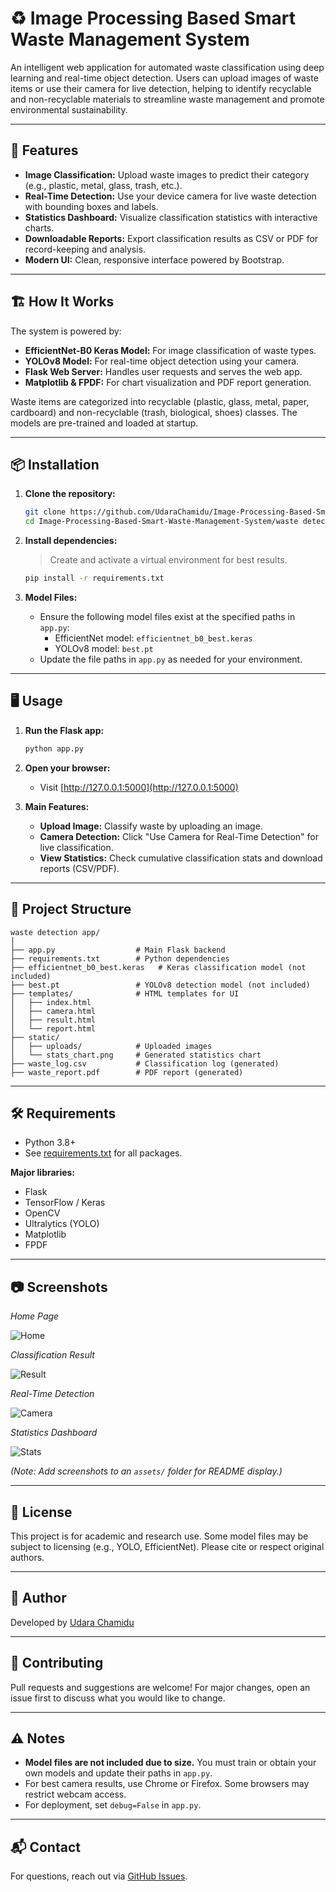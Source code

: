 # ♻️ Image Processing Based Smart Waste Management System

An intelligent web application for automated waste classification using deep learning and real-time object detection. Users can upload images of waste items or use their camera for live detection, helping to identify recyclable and non-recyclable materials to streamline waste management and promote environmental sustainability.

---

## 🚀 Features

- **Image Classification:** Upload waste images to predict their category (e.g., plastic, metal, glass, trash, etc.).
- **Real-Time Detection:** Use your device camera for live waste detection with bounding boxes and labels.
- **Statistics Dashboard:** Visualize classification statistics with interactive charts.
- **Downloadable Reports:** Export classification results as CSV or PDF for record-keeping and analysis.
- **Modern UI:** Clean, responsive interface powered by Bootstrap.

---

## 🏗️ How It Works

The system is powered by:
- **EfficientNet-B0 Keras Model:** For image classification of waste types.
- **YOLOv8 Model:** For real-time object detection using your camera.
- **Flask Web Server:** Handles user requests and serves the web app.
- **Matplotlib & FPDF:** For chart visualization and PDF report generation.

Waste items are categorized into recyclable (plastic, glass, metal, paper, cardboard) and non-recyclable (trash, biological, shoes) classes. The models are pre-trained and loaded at startup.

---

## 📦 Installation

1. **Clone the repository:**
   ```bash
   git clone https://github.com/UdaraChamidu/Image-Processing-Based-Smart-Waste-Management-System.git
   cd Image-Processing-Based-Smart-Waste-Management-System/waste detection app
   ```

2. **Install dependencies:**
   > Create and activate a virtual environment for best results.
   ```bash
   pip install -r requirements.txt
   ```

3. **Model Files:**
   - Ensure the following model files exist at the specified paths in `app.py`:
     - EfficientNet model: `efficientnet_b0_best.keras`
     - YOLOv8 model: `best.pt`
   - Update the file paths in `app.py` as needed for your environment.

---

## 🖥️ Usage

1. **Run the Flask app:**
   ```bash
   python app.py
   ```

2. **Open your browser:**
   - Visit [http://127.0.0.1:5000](http://127.0.0.1:5000)

3. **Main Features:**
   - **Upload Image:** Classify waste by uploading an image.
   - **Camera Detection:** Click "Use Camera for Real-Time Detection" for live classification.
   - **View Statistics:** Check cumulative classification stats and download reports (CSV/PDF).

---

## 📁 Project Structure

```
waste detection app/
│
├── app.py                  # Main Flask backend
├── requirements.txt        # Python dependencies
├── efficientnet_b0_best.keras   # Keras classification model (not included)
├── best.pt                 # YOLOv8 detection model (not included)
├── templates/              # HTML templates for UI
│   ├── index.html
│   ├── camera.html
│   ├── result.html
│   └── report.html
├── static/
│   ├── uploads/            # Uploaded images
│   └── stats_chart.png     # Generated statistics chart
├── waste_log.csv           # Classification log (generated)
├── waste_report.pdf        # PDF report (generated)
```

---

## 🛠️ Requirements

- Python 3.8+
- See [requirements.txt](./requirements.txt) for all packages.

**Major libraries:**
- Flask
- TensorFlow / Keras
- OpenCV
- Ultralytics (YOLO)
- Matplotlib
- FPDF

---

## 📷 Screenshots

*Home Page*

![Home](assets/home.png)

*Classification Result*

![Result](assets/result.png)

*Real-Time Detection*

![Camera](assets/camera.png)

*Statistics Dashboard*

![Stats](assets/stats.png)

*(Note: Add screenshots to an `assets/` folder for README display.)*

---

## 📑 License

This project is for academic and research use. Some model files may be subject to licensing (e.g., YOLO, EfficientNet). Please cite or respect original authors.

---

## 👤 Author

Developed by [Udara Chamidu](https://github.com/UdaraChamidu)

---

## 🤝 Contributing

Pull requests and suggestions are welcome! For major changes, open an issue first to discuss what you would like to change.

---

## ⚠️ Notes

- **Model files are not included due to size.** You must train or obtain your own models and update their paths in `app.py`.
- For best camera results, use Chrome or Firefox. Some browsers may restrict webcam access.
- For deployment, set `debug=False` in `app.py`.

---

## 📬 Contact

For questions, reach out via [GitHub Issues](https://github.com/UdaraChamidu/Image-Processing-Based-Smart-Waste-Management-System/issues).
